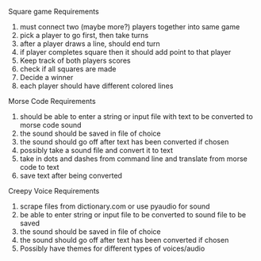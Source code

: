 Square game Requirements
1. must connect two (maybe more?) players together into same game
2. pick a player to go first, then take turns
3. after a player draws a line, should end turn
4. if player completes square then it should add point to that player
5. Keep track of both players scores
6. check if all squares are made
7. Decide a winner
8. each player should have different colored lines

Morse Code Requirements
1. should be able to enter a string or input file with text to be converted to morse code sound
2. the sound should be saved in file of choice
3. the sound should go off after text has been converted if chosen
4. possibly take a sound file and convert it to text
5. take in dots and dashes from command line and translate from morse code to text
6. save text after being converted

Creepy Voice Requirements
1. scrape files from dictionary.com or use pyaudio for sound 
2. be able to enter string or input file to be converted to sound file to be saved
3. the sound should be saved in file of choice
4. the sound should go off after text has been converted if chosen
5. Possibly have themes for different types of voices/audio
